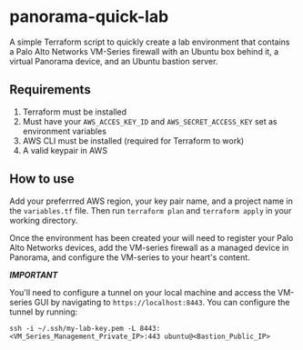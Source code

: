 # panorama-quick-lab

A simple Terraform script to quickly create a lab environment that contains a Palo Alto Networks VM-Series firewall with an Ubuntu box behind it, a virtual Panorama device, and an Ubuntu bastion server.

## Requirements

1. Terraform must be installed
2. Must have your `AWS_ACCES_KEY_ID` and `AWS_SECRET_ACCESS_KEY` set as environment variables
3. AWS CLI must be installed (required for Terraform to work)
4. A valid keypair in AWS

## How to use

Add your preferrred AWS region, your key pair name, and a project name in the `variables.tf` file. Then run `terraform plan` and `terraform apply` in your working directory.

Once the environment has been created your will need to register your Palo Alto Networks devices, add the VM-series firewall as a managed device in Panorama, and configure the VM-series to your heart's content.

***IMPORTANT*** 

You'll need to configure a tunnel on your local machine and access the VM-series GUI by navigating to `https://localhost:8443`. You can configure the tunnel by running:

`ssh -i ~/.ssh/my-lab-key.pem -L 8443:<VM_Series_Management_Private_IP>:443 ubuntu@<Bastion_Public_IP>` 
